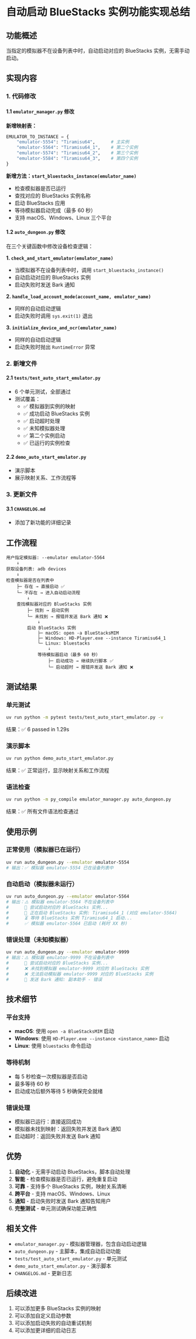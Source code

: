 # 自动启动 BlueStacks 实例功能实现总结

## 功能概述

当指定的模拟器不在设备列表中时，自动启动对应的 BlueStacks 实例，无需手动启动。

## 实现内容

### 1. 代码修改

#### 1.1 `emulator_manager.py` 修改

**新增映射表：**
```python
EMULATOR_TO_INSTANCE = {
    "emulator-5554": "Tiramisu64",      # 主实例
    "emulator-5564": "Tiramisu64_1",    # 第二个实例
    "emulator-5574": "Tiramisu64_2",    # 第三个实例
    "emulator-5584": "Tiramisu64_3",    # 第四个实例
}
```

**新增方法：`start_bluestacks_instance(emulator_name)`**
- 检查模拟器是否已运行
- 查找对应的 BlueStacks 实例名称
- 启动 BlueStacks 应用
- 等待模拟器启动完成（最多 60 秒）
- 支持 macOS、Windows、Linux 三个平台

#### 1.2 `auto_dungeon.py` 修改

在三个关键函数中修改设备检查逻辑：

**1. `check_and_start_emulator(emulator_name)`**
- 当模拟器不在设备列表中时，调用 `start_bluestacks_instance()`
- 自动启动对应的 BlueStacks 实例
- 启动失败时发送 Bark 通知

**2. `handle_load_account_mode(account_name, emulator_name)`**
- 同样的自动启动逻辑
- 启动失败时调用 `sys.exit(1)` 退出

**3. `initialize_device_and_ocr(emulator_name)`**
- 同样的自动启动逻辑
- 启动失败时抛出 `RuntimeError` 异常

### 2. 新增文件

#### 2.1 `tests/test_auto_start_emulator.py`
- 6 个单元测试，全部通过
- 测试覆盖：
  - ✅ 模拟器到实例的映射
  - ✅ 成功启动 BlueStacks 实例
  - ✅ 启动超时处理
  - ✅ 未知模拟器处理
  - ✅ 第二个实例启动
  - ✅ 已运行的实例检查

#### 2.2 `demo_auto_start_emulator.py`
- 演示脚本
- 展示映射关系、工作流程等

### 3. 更新文件

#### 3.1 `CHANGELOG.md`
- 添加了新功能的详细记录

## 工作流程

```
用户指定模拟器: --emulator emulator-5564
    ↓
获取设备列表: adb devices
    ↓
检查模拟器是否在列表中
    ├─ 存在 → 直接启动 ✅
    └─ 不存在 → 进入自动启动流程
        ↓
    查找模拟器对应的 BlueStacks 实例
        ├─ 找到 → 启动实例
        └─ 未找到 → 报错并发送 Bark 通知 ❌
            ↓
        启动 BlueStacks 实例
            ├─ macOS: open -a BlueStacksMIM
            ├─ Windows: HD-Player.exe --instance Tiramisu64_1
            └─ Linux: bluestacks
                ↓
            等待模拟器启动（最多 60 秒）
                ├─ 启动成功 → 继续执行脚本 ✅
                └─ 启动超时 → 报错并发送 Bark 通知 ❌
```

## 测试结果

### 单元测试
```bash
uv run python -m pytest tests/test_auto_start_emulator.py -v
```
结果：✅ 6 passed in 1.29s

### 演示脚本
```bash
uv run python demo_auto_start_emulator.py
```
结果：✅ 正常运行，显示映射关系和工作流程

### 语法检查
```bash
uv run python -m py_compile emulator_manager.py auto_dungeon.py
```
结果：✅ 所有文件语法检查通过

## 使用示例

### 正常使用（模拟器已在运行）
```bash
uv run auto_dungeon.py --emulator emulator-5554
# 输出：✅ 模拟器 emulator-5554 已在设备列表中
```

### 自动启动（模拟器未运行）
```bash
uv run auto_dungeon.py --emulator emulator-5564
# 输出：⚠️ 模拟器 emulator-5564 不在设备列表中
#      🚀 尝试启动对应的 BlueStacks 实例...
#      🚀 正在启动 BlueStacks 实例: Tiramisu64_1 (对应 emulator-5564)
#      ⏳ 等待 BlueStacks 实例 Tiramisu64_1 启动...
#      ✅ 模拟器 emulator-5564 已启动 (耗时 XX 秒)
```

### 错误处理（未知模拟器）
```bash
uv run auto_dungeon.py --emulator emulator-9999
# 输出：⚠️ 模拟器 emulator-9999 不在设备列表中
#      🚀 尝试启动对应的 BlueStacks 实例...
#      ❌ 未找到模拟器 emulator-9999 对应的 BlueStacks 实例
#      ❌ 无法启动模拟器 emulator-9999 对应的 BlueStacks 实例
#      📱 发送 Bark 通知: 副本助手 - 错误
```

## 技术细节

### 平台支持
- **macOS**: 使用 `open -a BlueStacksMIM` 启动
- **Windows**: 使用 `HD-Player.exe --instance <instance_name>` 启动
- **Linux**: 使用 `bluestacks` 命令启动

### 等待机制
- 每 5 秒检查一次模拟器是否启动
- 最多等待 60 秒
- 启动成功后额外等待 5 秒确保完全就绪

### 错误处理
- 模拟器已运行：直接返回成功
- 模拟器未找到映射：返回失败并发送 Bark 通知
- 启动超时：返回失败并发送 Bark 通知

## 优势

1. **自动化** - 无需手动启动 BlueStacks，脚本自动处理
2. **智能** - 检查模拟器是否已运行，避免重复启动
3. **可靠** - 支持多个 BlueStacks 实例，映射关系清晰
4. **跨平台** - 支持 macOS、Windows、Linux
5. **通知** - 启动失败时发送 Bark 通知告知用户
6. **完整测试** - 单元测试确保功能正确性

## 相关文件

- `emulator_manager.py` - 模拟器管理器，包含自动启动逻辑
- `auto_dungeon.py` - 主脚本，集成自动启动功能
- `tests/test_auto_start_emulator.py` - 单元测试
- `demo_auto_start_emulator.py` - 演示脚本
- `CHANGELOG.md` - 更新日志

## 后续改进

1. 可以添加更多 BlueStacks 实例的映射
2. 可以添加自定义启动参数
3. 可以添加启动失败的自动重试机制
4. 可以添加更详细的启动日志

